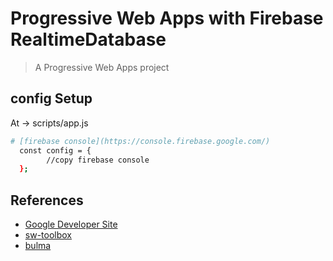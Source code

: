 # Progressive Web Apps with Firebase RealtimeDatabase 

> A Progressive Web Apps project


## config Setup
  At -> scripts/app.js
``` bash
# [firebase console](https://console.firebase.google.com/)
  const config = {
		//copy firebase console
  };

```

## References
- [Google Developer Site](https://developers.google.com/web/progressive-web-apps)
- [sw-toolbox](https://googlechrome.github.io/sw-toolbox/)
- [bulma](http://bulma.io/)
